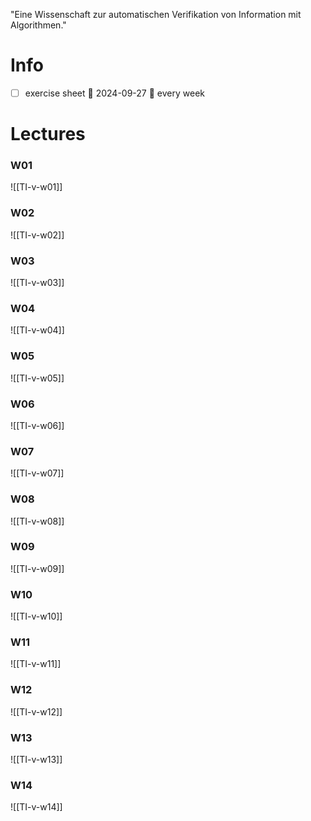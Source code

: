 
"Eine Wissenschaft zur automatischen Verifikation von Information mit Algorithmen."


# Info

- [ ] exercise sheet 📅 2024-09-27 🔁 every week 


# Lectures

### W01
![[TI-v-w01]]

### W02
![[TI-v-w02]]

### W03
![[TI-v-w03]]

### W04
![[TI-v-w04]]

### W05
![[TI-v-w05]]

### W06
![[TI-v-w06]]

### W07
![[TI-v-w07]]

### W08
![[TI-v-w08]]

### W09
![[TI-v-w09]]

### W10
![[TI-v-w10]]

### W11
![[TI-v-w11]]

### W12
![[TI-v-w12]]

### W13
![[TI-v-w13]]

### W14
![[TI-v-w14]]

